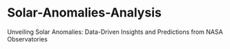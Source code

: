 # Solar-Anomalies-Analysis
Unveiling Solar Anomalies: Data-Driven Insights and Predictions from NASA Observatories
